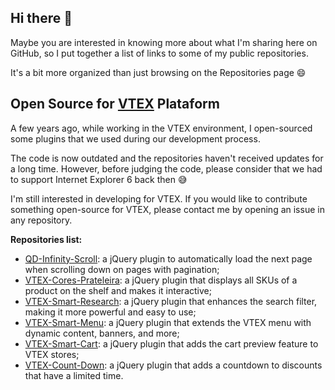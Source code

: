 ## Hi there 👋

Maybe you are interested in knowing more about what I'm sharing here on GitHub, so I put together a list of links to some of my public repositories.

It's a bit more organized than just browsing on the Repositories page 😄

## Open Source for [VTEX](https://vtex.com/) Plataform

A few years ago, while working in the VTEX environment, I open-sourced some plugins that we used during our development process.

The code is now outdated and the repositories haven't received updates for a long time. However, before judging the code, please consider that we had to support Internet Explorer 6 back then 😅

I'm still interested in developing for VTEX. If you would like to contribute something open-source for VTEX, please contact me by opening an issue in any repository.

**Repositories list:**
- [QD-Infinity-Scroll](/cvscarlos/QD-Infinity-Scroll): a jQuery plugin to automatically load the next page when scrolling down on pages with pagination;
- [VTEX-Cores-Prateleira](/cvscarlos/VTEX-Cores-Prateleira): a jQuery plugin that displays all SKUs of a product on the shelf and makes it interactive;
- [VTEX-Smart-Research](/cvscarlos/VTEX-Smart-Research): a jQuery plugin that enhances the search filter, making it more powerful and easy to use;
- [VTEX-Smart-Menu](/cvscarlos/VTEX-Smart-Menu): a jQuery plugin that extends the VTEX menu with dynamic content, banners, and more;
- [VTEX-Smart-Cart](/cvscarlos/VTEX-Smart-Cart): a jQuery plugin that adds the cart preview feature to VTEX stores;
- [VTEX-Count-Down](/cvscarlos/VTEX-Count-Down): a jQuery plugin that adds a countdown to discounts that have a limited time.


<!--
**cvscarlos/cvscarlos** is a ✨ _special_ ✨ repository because its `README.md` (this file) appears on your GitHub profile.

Here are some ideas to get you started:

- 🔭 I’m currently working on ...
- 🌱 I’m currently learning ...
- 👯 I’m looking to collaborate on ...
- 🤔 I’m looking for help with ...
- 💬 Ask me about ...
- 📫 How to reach me: ...
- 😄 Pronouns: ...
- ⚡ Fun fact: ...
-->
